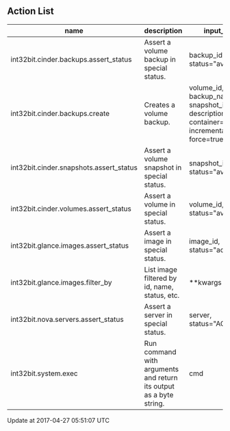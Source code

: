 ## Action List

|name|description|input_str|
|---|---|---|
|int32bit.cinder.backups.assert_status|Assert a volume backup in special status.|backup_id, status="available"|
|int32bit.cinder.backups.create|Creates a volume backup.|volume_id, backup_name, snapshot_id=null, description=null, container=null, incremental=true, force=true|
|int32bit.cinder.snapshots.assert_status|Assert a volume snapshot in special status.|snapshot_id, status="available"|
|int32bit.cinder.volumes.assert_status|Assert a volume in special status.|volume_id, status="available"|
|int32bit.glance.images.assert_status|Assert a image in special status.|image_id, status="active"|
|int32bit.glance.images.filter_by|List image filtered by id, name, status, etc.|**kwargs|
|int32bit.nova.servers.assert_status|Assert a server in special status.|server, status="ACTIVE"|
|int32bit.system.exec|Run command with arguments and return its output as a byte string.|cmd|

Update at 2017-04-27 05:51:07 UTC

